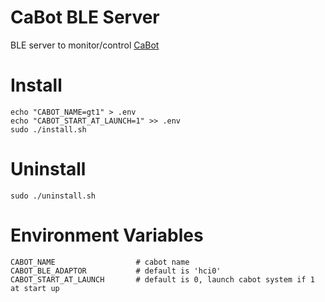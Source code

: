 # CaBot BLE Server

BLE server to monitor/control [CaBot](https://github.com/cmu-cabot/cabot)

# Install

```
echo "CABOT_NAME=gt1" > .env
echo "CABOT_START_AT_LAUNCH=1" >> .env
sudo ./install.sh
```

# Uninstall

```
sudo ./uninstall.sh
```


# Environment Variables
```
CABOT_NAME                  # cabot name
CABOT_BLE_ADAPTOR           # default is 'hci0'
CABOT_START_AT_LAUNCH       # default is 0, launch cabot system if 1 at start up
```
